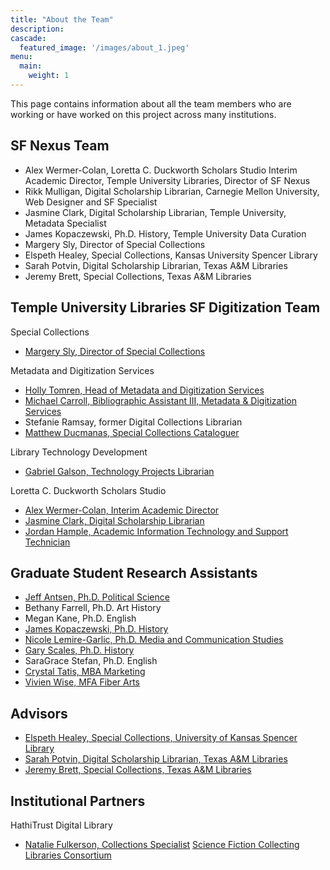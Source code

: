 ```yaml
---
title: "About the Team"
description: 
cascade:
  featured_image: '/images/about_1.jpeg'
menu:
  main:
    weight: 1
---
```


This page contains information about all the team members who are working or have worked on this project across many institutions.

## SF Nexus Team
* Alex Wermer-Colan, Loretta C. Duckworth Scholars Studio Interim Academic Director, Temple University Libraries, Director of SF Nexus	
* Rikk Mulligan, Digital Scholarship Librarian, Carnegie Mellon University, Web Designer and SF Specialist
* Jasmine Clark, Digital Scholarship Librarian, Temple University, Metadata Specialist
* James Kopaczewski, Ph.D. History, Temple University Data Curation
* Margery Sly, Director of Special Collections
* Elspeth Healey, Special Collections, Kansas University Spencer Library
* Sarah Potvin, Digital Scholarship Librarian, Texas A&M Libraries
* Jeremy Brett, Special Collections, Texas A&M Libraries

## Temple University Libraries SF Digitization Team
Special Collections
* [Margery Sly, Director of Special Collections](https://library.temple.edu/people/margery-n-sly) 

Metadata and Digitization Services
* [Holly Tomren, Head of Metadata and Digitization Services](https://library.temple.edu/people/holly-tomren)
* [Michael Carroll, Bibliographic Assistant III, Metadata & Digitization Services](https://library.temple.edu/people/michael-carroll)
* Stefanie Ramsay, former Digital Collections Librarian
* [Matthew Ducmanas, Special Collections Cataloguer](https://library.temple.edu/people/matthew-ducmanas) 

Library Technology Development
* [Gabriel Galson, Technology Projects Librarian](https://library.temple.edu/people/gabe-galson)

Loretta C. Duckworth Scholars Studio
* [Alex Wermer-Colan, Interim Academic Director](https://library.temple.edu/people/alex-wermer-colan-ph-d)
* [Jasmine Clark, Digital Scholarship Librarian](https://library.temple.edu/people/jasmine-clark)
* [Jordan Hample, Academic Information Technology and Support Technician](https://library.temple.edu/people/jordan-hample)

## Graduate Student Research Assistants 
* [Jeff Antsen, Ph.D. Political Science](https://liberalarts.temple.edu/academics/faculty/antsen-jeff)
* Bethany Farrell, Ph.D. Art History
* Megan Kane, Ph.D. English
* [James Kopaczewski, Ph.D. History](https://jameskopaczewski.com)
* [Nicole Lemire-Garlic, Ph.D. Media and Communication Studies](https://klein.temple.edu/student/nicole-lemire-garlic)
* [Gary Scales, Ph.D. History](http://www.urbandigitalhistory.com)
* SaraGrace Stefan, Ph.D. English
* [Crystal Tatis, MBA Marketing](https://sites.temple.edu/tudsc/crystal-tatis-profile-picture/)
* [Vivien Wise, MFA Fiber Arts](https://www.vivienwise.com)

## Advisors
* [Elspeth Healey, Special Collections, University of Kansas Spencer Library](https://lib.ku.edu/elspeth-healey)
* [Sarah Potvin, Digital Scholarship Librarian, Texas A&M Libraries](https://library.tamu.edu/directory/people/spotvin)
* [Jeremy Brett, Special Collections, Texas A&M Libraries](https://cushing.library.tamu.edu/collecting/scifi.html)

## Institutional Partners
HathiTrust Digital Library
* [Natalie Fulkerson, Collections Specialist](https://www.lib.umich.edu/users/nfulkers)
[Science Fiction Collecting Libraries Consortium](http://sfspecialcollections.pbworks.com/w/page/75733229/D)


